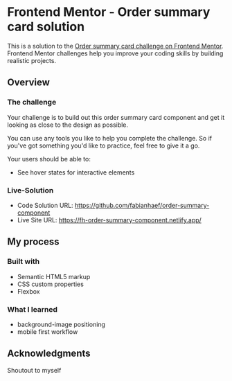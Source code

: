 # Frontend Mentor - Order summary card solution

This is a solution to the [Order summary card challenge on Frontend Mentor](https://www.frontendmentor.io/challenges/order-summary-component-QlPmajDUj). Frontend Mentor challenges help you improve your coding skills by building realistic projects. 

## Overview

### The challenge

Your challenge is to build out this order summary card component and get it looking as close to the design as possible.

You can use any tools you like to help you complete the challenge. So if you've got something you'd like to practice, feel free to give it a go.

Your users should be able to:

- See hover states for interactive elements

### Live-Solution

- Code Solution URL: https://github.com/fabianhaef/order-summary-component
- Live Site URL: https://fh-order-summary-component.netlify.app/

## My process

### Built with

- Semantic HTML5 markup
- CSS custom properties
- Flexbox

### What I learned

- background-image positioning
- mobile first workflow 

## Acknowledgments

Shoutout to myself 
